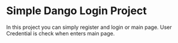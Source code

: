 # Simple Dango Login Project 
In this project you can simply register and login or main page.
User Credential is check when enters main page.
